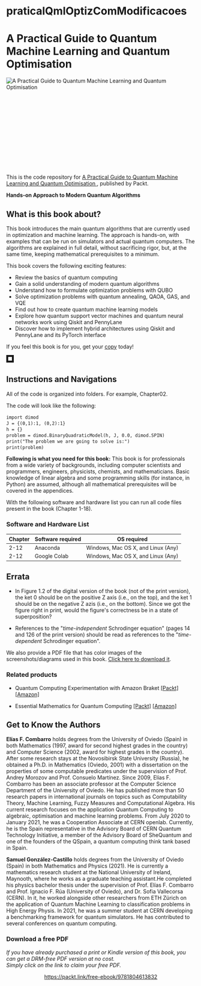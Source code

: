 # praticalQmlOptizComModificacoes

# A Practical Guide to Quantum Machine Learning and Quantum Optimisation 

<a href="https://www.packtpub.com/product/a-practical-guide-to-quantum-machine-learning-and-quantum-optimisation/9781804613832?utm_source=github&utm_medium=repository&utm_campaign="><img src="https://content.packt.com/B19003/cover_image_small.jpg" alt="A Practical Guide to Quantum Machine Learning and Quantum Optimisation " height="256px" align="right"></a>

This is the code repository for [A Practical Guide to Quantum Machine Learning and Quantum Optimisation ](https://www.packtpub.com/product/a-practical-guide-to-quantum-machine-learning-and-quantum-optimisation/9781804613832?utm_source=github&utm_medium=repository&utm_campaign=), published by Packt.

**Hands-on Approach to Modern Quantum Algorithms**

## What is this book about?
This book introduces the main quantum algorithms that are currently used in optimization and machine learning. The approach is hands-on, with examples that can be run on simulators and actual quantum computers. The algorithms are explained in full detail, without sacrificing rigor, but, at the same time, keeping mathematical prerequisites to a minimum.

This book covers the following exciting features:
* Review the basics of quantum computing
* Gain a solid understanding of modern quantum algorithms
* Understand how to formulate optimization problems with QUBO
* Solve optimization problems with quantum annealing, QAOA, GAS, and VQE
* Find out how to create quantum machine learning models
* Explore how quantum support vector machines and quantum neural networks work using Qiskit and PennyLane
* Discover how to implement hybrid architectures using Qiskit and PennyLane and its PyTorch interface

If you feel this book is for you, get your [copy](https://www.amazon.com/dp/1804613835) today!

<a href="https://www.packtpub.com/?utm_source=github&utm_medium=banner&utm_campaign=GitHubBanner"><img src="https://raw.githubusercontent.com/PacktPublishing/GitHub/master/GitHub.png" 
alt="https://www.packtpub.com/" border="5" /></a>

## Instructions and Navigations
All of the code is organized into folders. For example, Chapter02.

The code will look like the following:
```
import dimod
J = {(0,1):1, (0,2):1}
h = {}
problem = dimod.BinaryQuadraticModel(h, J, 0.0, dimod.SPIN)
print("The problem we are going to solve is:")
print(problem)
```

**Following is what you need for this book:**
This book is for professionals from a wide variety of backgrounds, including computer scientists and programmers, engineers, physicists, chemists, and mathematicians. Basic knowledge of linear algebra and some programming skills (for instance, in Python) are assumed, although all mathematical prerequisites will be covered in the appendices.

With the following software and hardware list you can run all code files present in the book (Chapter 1-18).
### Software and Hardware List
| Chapter | Software required | OS required |
| -------- | ------------------------------------ | ----------------------------------- |
| 2-12 | Anaconda | Windows, Mac OS X, and Linux (Any) |
| 2-12 | Google Colab | Windows, Mac OS X, and Linux (Any) |

## Errata

- In Figure 1.2 of the digital version of the book (not of the print version), the ket 0 should be on the positive Z axis (i.e., on the top), and the ket 1 should be on the negative Z azis (i.e., on the bottom). Since we got the figure right in print, would the figure's correctness be in a state of superposition?

- References to the "_time-independent_ Schrodinger equation" (pages 14 and 126 of the print version) should be read as references to the "_time-dependent_ Schrodinger equation". 

We also provide a PDF file that has color images of the screenshots/diagrams used in this book. [Click here to download it](https://packt.link/FtU9t).

### Related products
* Quantum Computing Experimentation with Amazon Braket  [[Packt]](https://www.packtpub.com/product/quantum-computing-experimentation-with-amazon-braket/9781800565265?utm_source=github&utm_medium=repository&utm_campaign=) [[Amazon]](https://www.amazon.com/dp/1800565267)

* Essential Mathematics for Quantum Computing  [[Packt]](https://www.packtpub.com/product/essential-mathematics-for-quantum-computing/9781801073141#_ga=2.165177852.2122294857.1679392398-1305371096.1644413090?utm_source=github&utm_medium=repository&utm_campaign=) [[Amazon]](https://www.amazon.com/dp/1801073147)



## Get to Know the Authors
**Elías F. Combarro**
 holds degrees from the University of Oviedo (Spain) in both Mathematics (1997, award for second highest grades in the country) and Computer Science (2002, award for highest grades in the country). After some research stays at the Novosibirsk State University (Russia), he obtained a Ph.D. in Mathematics (Oviedo, 2001) with a dissertation on the properties of some computable predicates under the supervision of Prof. Andrey Morozov and Prof. Consuelo Martínez.
Since 2009, Elías F. Combarro has been an associate professor at the Computer Science Department of the University of Oviedo. He has published more than 50 research papers in international journals on topics such as Computability Theory, Machine Learning, Fuzzy Measures and Computational Algebra. His current research focuses on the application Quantum Computing to algebraic, optimisation and machine learning problems.
From July 2020 to January 2021, he was a Cooperation Associate at CERN openlab. Currently, he is the Spain representative in the Advisory Board of CERN Quantum Technology Initiative, a member of the Advisory Board of SheQuantum and one of the founders of the QSpain, a quantum computing think tank based in Spain.

**Samuel González-Castillo**
 holds degrees from the University of Oviedo (Spain) in both Mathematics and Physics (2021). He is currently a mathematics research student at the National University of Ireland, Maynooth, where he works as a graduate teaching assistant.He completed his physics bachelor thesis under the supervision of Prof. Elías F. Combarro and Prof. Ignacio F. Rúa (University of Oviedo), and Dr. Sofia Vallecorsa (CERN). In it, he worked alongside other researchers from ETH Zürich on the application of Quantum Machine Learning to classification problems in High Energy Physis. In 2021, he was a summer student at CERN developing a benchmarking framework for quantum simulators. He has contributed to several conferences on quantum computing.



### Download a free PDF

 <i>If you have already purchased a print or Kindle version of this book, you can get a DRM-free PDF version at no cost.<br>Simply click on the link to claim your free PDF.</i>
<p align="center"> <a href="https://packt.link/free-ebook/9781804613832">https://packt.link/free-ebook/9781804613832 </a> </p>
